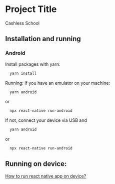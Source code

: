 
# Project Title

Cashless School


## Installation and running
### Android

Install packages with yarn:

```bash
  yarn install
```

Running:
If you have an emulator on your machine:

```bash
  yarn android 
```
or 
```bash
  npx react-native run-android
```
If not, connect your device via USB and

```bash
  yarn android 
```
or 
```bash
  npx react-native run-android
```
## Running on device:

[How to run react native app on device?](https://reactnative.dev/docs/running-on-device)
